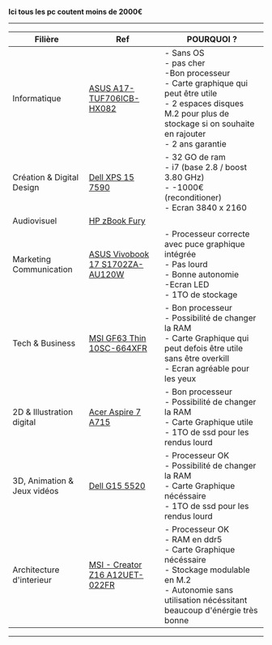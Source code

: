 **Ici tous les pc coutent moins de 2000€**

---
|Filière|Ref|POURQUOI ?|
|-|-|-|
|Informatique|[ASUS A17-TUF706ICB-HX082](https://www.ldlc.com/fiche/PB00503445.html)|- Sans OS <br> - pas cher  <br> -Bon processeur <br> - Carte graphique qui peut être utile <br> - 2 espaces disques M.2 pour plus de stockage si on souhaite en rajouter <br> - 2 ans garantie |
|Création & Digital Design|[Dell XPS 15 7590](https://www.backmarket.fr/fr-fr/p/dell-xps-15-9560-15-core-i7-28-ghz-ssd-1-to-32-go-azerty-francais/95a5bf29-8266-4f50-ab5e-054ec97e764b?shopping=gmc&gclid=Cj0KCQiAsdKbBhDHARIsANJ6-jfKhkMtGpo5vrvnNDttyg5EQVg8VMShYqC-LqPQaYI7_LkUqIKgl60aAgxgEALw_wcB#%3Fl=10&l=10)| - 32 GO de ram <br> - i7 (base 2.8 / boost 3.80 GHz) <br> - -1000€ (reconditioner) <br> - Ecran 3840 x 2160 |
|Audiovisuel |[HP zBook Fury](https://www.hp.com/fr-fr/shop/product.aspx?id=314J4EA&opt=ABF&sel=WKS&source=google&channel=cpc&adcampaign=HP-GSC-Pmax-Laptops-Aged-LE-FR&addisttype=xpla&kw=&adid=&gclid=Cj0KCQiAsdKbBhDHARIsANJ6-jes2jQQXDULPp24PHaRTG2vY5yQVbInSFRLnSbFfHb8VDxtanbO8y0aArFsEALw_wcB&gclsrc=aw.ds)||
|Marketing Communication|[ASUS Vivobook 17 S1702ZA-AU120W](https://www.ldlc.com/fiche/PB00527709.html)| - Processeur correcte avec puce graphique intégrée <br> - Pas lourd <br> - Bonne autonomie <br> -Ecran LED <br> - 1TO de stockage |
|Tech & Business |[MSI GF63 Thin 10SC-664XFR](https://www.materiel.net/produit/202107150021.html)|- Bon processeur <br> - Possibilité de changer la RAM <br> - Carte Graphique qui peut defois être utile sans être overkill <br> - Ecran agréable pour les yeux |
|2D & Illustration digital|[Acer Aspire 7 A715](https://store.acer.com/fr-fr/acer-aspire-7-ordinateur-portable-a715-42g-noir-nh-qe5ef-002)|- Bon processeur <br> - Possibilité de changer la RAM <br> - Carte Graphique utile <br> - 1TO de ssd pour les rendus lourd |
|3D, Animation & Jeux vidéos|[Dell G15 5520](https://www.amazon.fr/dp/B0B6Y1DLBW?tag=3dstation-21&linkCode=ogi&th=1)|- Processeur OK <br> - Possibilité de changer la RAM <br> - Carte Graphique nécéssaire <br> - 1TO de ssd pour les rendus lourd |
|Architecture d'interieur|[MSI - Creator Z16 A12UET-022FR](https://www.rueducommerce.fr/p-creator-z16-a12uet-022fr-msi-3363186-28409.html?articleOfferId=29381262)|- Processeur OK <br> - RAM en ddr5 <br> - Carte Graphique nécéssaire <br> - Stockage modulable en M.2 <br> - Autonomie sans utilisation nécéssitant beaucoup d'énérgie très bonne ||
---